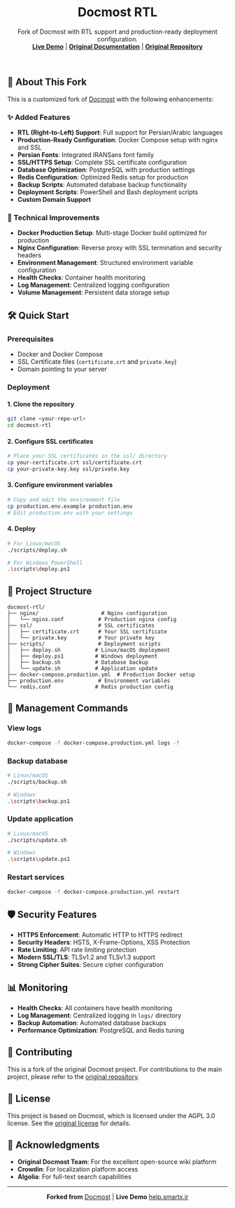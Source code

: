<div align="center">
    <h1><b>Docmost RTL</b></h1>
    <p>
        Fork of Docmost with RTL support and production-ready deployment configuration.
        <br />
        <a href="https://help.smartx.ir"><strong>Live Demo</strong></a> | 
        <a href="https://docmost.com/docs"><strong>Original Documentation</strong></a> |
        <a href="https://github.com/docmost/docmost"><strong>Original Repository</strong></a>
    </p>
</div>
<br />

## 🚀 About This Fork

This is a customized fork of [Docmost](https://github.com/docmost/docmost) with the following enhancements:

### ✨ Added Features
- **RTL (Right-to-Left) Support**: Full support for Persian/Arabic languages
- **Production-Ready Configuration**: Docker Compose setup with nginx and SSL
- **Persian Fonts**: Integrated IRANSans font family
- **SSL/HTTPS Setup**: Complete SSL certificate configuration
- **Database Optimization**: PostgreSQL with production settings
- **Redis Configuration**: Optimized Redis setup for production
- **Backup Scripts**: Automated database backup functionality
- **Deployment Scripts**: PowerShell and Bash deployment scripts
- **Custom Domain Support**

### 🔧 Technical Improvements
- **Docker Production Setup**: Multi-stage Docker build optimized for production
- **Nginx Configuration**: Reverse proxy with SSL termination and security headers
- **Environment Management**: Structured environment variable configuration
- **Health Checks**: Container health monitoring
- **Log Management**: Centralized logging configuration
- **Volume Management**: Persistent data storage setup

## 🛠️ Quick Start

### Prerequisites
- Docker and Docker Compose
- SSL Certificate files (`certificate.crt` and `private.key`)
- Domain pointing to your server

### Deployment

#### 1. Clone the repository
```bash
git clone <your-repo-url>
cd docmost-rtl
```

#### 2. Configure SSL certificates
```bash
# Place your SSL certificates in the ssl/ directory
cp your-certificate.crt ssl/certificate.crt
cp your-private-key.key ssl/private.key
```

#### 3. Configure environment variables
```bash
# Copy and edit the environment file
cp production.env.example production.env
# Edit production.env with your settings
```

#### 4. Deploy
```bash
# For Linux/macOS
./scripts/deploy.sh

# For Windows PowerShell
.\scripts\deploy.ps1
```


## 📁 Project Structure

```
docmost-rtl/
├── nginx/                    # Nginx configuration
│   └── nginx.conf           # Production nginx config
├── ssl/                     # SSL certificates
│   ├── certificate.crt      # Your SSL certificate
│   └── private.key          # Your private key
├── scripts/                 # Deployment scripts
│   ├── deploy.sh           # Linux/macOS deployment
│   ├── deploy.ps1          # Windows deployment
│   ├── backup.sh           # Database backup
│   └── update.sh           # Application update
├── docker-compose.production.yml  # Production Docker setup
├── production.env           # Environment variables
└── redis.conf              # Redis production config
```

## 🔄 Management Commands

### View logs
```bash
docker-compose -f docker-compose.production.yml logs -f
```

### Backup database
```bash
# Linux/macOS
./scripts/backup.sh

# Windows
.\scripts\backup.ps1
```

### Update application
```bash
# Linux/macOS
./scripts/update.sh

# Windows
.\scripts\update.ps1
```

### Restart services
```bash
docker-compose -f docker-compose.production.yml restart
```

## 🛡️ Security Features

- **HTTPS Enforcement**: Automatic HTTP to HTTPS redirect
- **Security Headers**: HSTS, X-Frame-Options, XSS Protection
- **Rate Limiting**: API rate limiting protection
- **Modern SSL/TLS**: TLSv1.2 and TLSv1.3 support
- **Strong Cipher Suites**: Secure cipher configuration

## 📊 Monitoring

- **Health Checks**: All containers have health monitoring
- **Log Management**: Centralized logging in `logs/` directory
- **Backup Automation**: Automated database backups
- **Performance Optimization**: PostgreSQL and Redis tuning

## 🤝 Contributing

This is a fork of the original Docmost project. For contributions to the main project, please refer to the [original repository](https://github.com/docmost/docmost).

## 📄 License

This project is based on Docmost, which is licensed under the AGPL 3.0 license. See the [original license](https://github.com/docmost/docmost/blob/main/LICENSE) for details.

## 🙏 Acknowledgments

- **Original Docmost Team**: For the excellent open-source wiki platform
- **Crowdin**: For localization platform access
- **Algolia**: For full-text search capabilities

---

<div align="center">
    <p>
        <strong>Forked from</strong> <a href="https://github.com/docmost/docmost">Docmost</a> | 
        <strong>Live Demo</strong> <a href="https://help.smartx.ir">help.smartx.ir</a>
    </p>
</div>

